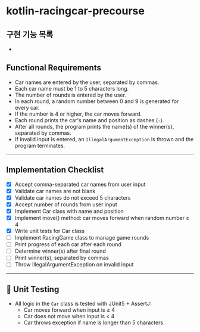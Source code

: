 # kotlin-racingcar-precourse
## 구현 기능 목록

*
## Functional Requirements

- Car names are entered by the user, separated by commas.
- Each car name must be 1 to 5 characters long.
- The number of rounds is entered by the user.
- In each round, a random number between 0 and 9 is generated for every car.
- If the number is 4 or higher, the car moves forward.
- Each round prints the car's name and position as dashes (`-`).
- After all rounds, the program prints the name(s) of the winner(s), separated by commas.
- If invalid input is entered, an `IllegalArgumentException` is thrown and the program terminates.

---

## Implementation Checklist

- [x] Accept comma-separated car names from user input
- [x] Validate car names are not blank
- [x] Validate car names do not exceed 5 characters
- [x] Accept number of rounds from user input
- [x] Implement Car class with name and position
- [x] Implement move() method: car moves forward when random number ≥ 4
- [x] Write unit tests for Car class
- [ ] Implement RacingGame class to manage game rounds
- [ ] Print progress of each car after each round
- [ ] Determine winner(s) after final round
- [ ] Print winner(s), separated by commas
- [ ] Throw IllegalArgumentException on invalid input

---

## 🧪 Unit Testing

- All logic in the `Car` class is tested with JUnit5 + AssertJ:
    - Car moves forward when input is ≥ 4
    - Car does not move when input is < 4
    - Car throws exception if name is longer than 5 characters
